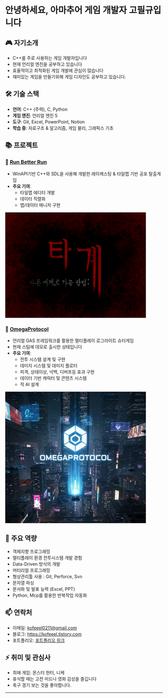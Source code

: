 # 안녕하세요, 아마추어 게임 개발자 고필규입니다

## 🎮 자기소개
-  C++를 주로 사용하는 게임 개발자입니다
-  현재 언리얼 엔진을 공부하고 있습니다
-  효율적이고 최적화된 게임 개발에 관심이 많습니다
-  재미있는 게임을 만들기위해 게임 디자인도 공부하고 있습니다.

## 🛠 기술 스택
- **언어**: C++ (주력), C, Python
- **게임 엔진**: 언리얼 엔진 5
- **도구**: Git, Excel, PowerPoint, Notion
- **학습 중**: 자료구조 & 알고리즘, 게임 물리, 그래픽스 기초

## 📚 프로젝트

### 🎲 [Run Better Run](https://github.com/kofeeel/RunBetterRun)
- WinAPI기반 C++와 SDL을 사용해 개발한 레이캐스팅 & 타일맵 기반 공포 탈출게임
- **주요 기여**: 
  - 타일맵 에디터 개발
  - 데이터 직렬화
  - 맵/데이터 매니저 구현

<a href="https://github.com/kofeeel/RunBetterRun">
  <img src="https://github.com/leebo155/RunBetterRun/raw/main/screenshots/main.png" width="450">
</a>

### 🎲 [OmegaProtocol](https://github.com/kofeeel/OmegaProtocol)
- 언리얼 GAS 프레임워크를 활용한 멀티플레이 로그라이트 슈터게임
- 현재 스팀에 데모로 출시한 상태입니다
- **주요 기여**: 
  - 전투 시스템 설계 및 구현
  - 데미지 시스템 및 데미지 플로터 
  - 피격, 상태이상, 넉백, 디버프등 효과 구현
  - 데이터 기반 캐릭터 및 콘텐츠 시스템
  - 적 AI 설계

 
<a href="https://github.com/kofeeel/OmegaProtocol">
  <img src="https://github.com/kofeeel/OmegaProtocol/blob/main/Image/omegaimage.png" width="450">
</a>


## 🌟 주요 역량
- 객체지향 프로그래밍
- 멀티플레이 환경 전투시스템 개발 경험
- Data-Driven 방식의 개발
- 머티리얼 프로그래밍
- 형상관리툴 사용 : Git, Perforce, Svn
- 문자열 파싱
- 문서화 및 발표 능력 (Excel, PPT)
- Python, Mcp를 활용한 반복작업 자동화

## 📫 연락처
- 이메일: kofeeel0211@gmail.com
- 블로그: https://kofeeel.tistory.com
- 포트폴리오: [포트폴리오 링크]()

## ⚡ 취미 및 관심사
- 최애 게임: 몬스터 헌터, 니케
- 휴식할 때는 고전 미드나 영화 감상을 즐깁니다
- 축구 경기 보는 것을 좋아합니다.

---
